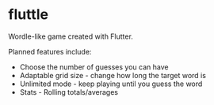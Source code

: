 # fluttle

Wordle-like game created with Flutter.

Planned features include:
- Choose the number of guesses you can have
- Adaptable grid size - change how long the target word is
- Unlimited mode - keep playing until you guess the word
- Stats - Rolling totals/averages
